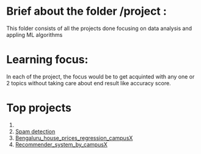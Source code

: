 # Brief about the folder /project : 
This folder consists of all the projects done focusing on data analysis and appling ML algorithms

# Learning focus: 
In each of the project, the focus would be to get acquinted with any one or 2 topics without taking care about end result like accuracy score.

# Top projects
1. [](url)
2. [Spam detection](Email_SMS_Spam_msg_prediction_campusX)
3. [Bengaluru_house_prices_regression_campusX](Bengaluru_house_prices_regression_campusX)
4. [Recommender_system_by_campusX](Recommender_system_by_campusX)
